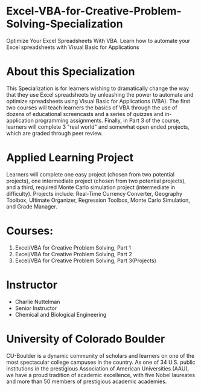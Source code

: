 # Excel-VBA-for-Creative-Problem-Solving-Specialization
Optimize Your Excel Spreadsheets With VBA. Learn how to automate your Excel spreadsheets with Visual Basic for Applications

# About this Specialization
This Specialization is for learners wishing to dramatically change the way that they use Excel spreadsheets by unleashing the power to automate and optimize spreadsheets using Visual Basic for Applications (VBA).  The first two courses will teach learners the basics of VBA through the use of dozens of educational screencasts and a series of quizzes and in-application programming assignments.  Finally, in Part 3 of the course, learners will complete 3 "real world" and somewhat open ended projects, which are graded through peer review.

# Applied Learning Project
Learners will complete one easy project (chosen from two potential projects), one intermediate project (chosen from two potential projects), and a third, required Monte Carlo simulation project (intermediate in difficulty).  Projects include: Real-Time Currency Converter, Geography Toolbox, Ultimate Organizer, Regression Toolbox, Monte Carlo Simulation, and Grade Manager.

# Courses:
1. Excel/VBA for Creative Problem Solving, Part 1
2. Excel/VBA for Creative Problem Solving, Part 2
3. Excel/VBA for Creative Problem Solving, Part 3(Projects)


# Instructor
- Charlie Nuttelman
- Senior Instructor
- Chemical and Biological Engineering


# University of Colorado Boulder
CU-Boulder is a dynamic community of scholars and learners on one of the most spectacular college campuses in the country. As one of 34 U.S. public institutions in the prestigious Association of American Universities (AAU), we have a proud tradition of academic excellence, with five Nobel laureates and more than 50 members of prestigious academic academies.
